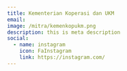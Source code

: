 ```yaml
---
title: Kementerian Koperasi dan UKM
email: 
image: /mitra/kemenkopukm.png
description: this is meta description
social:
  - name: instagram
    icon: FaInstagram
    link: https://instagram.com/
---
```

